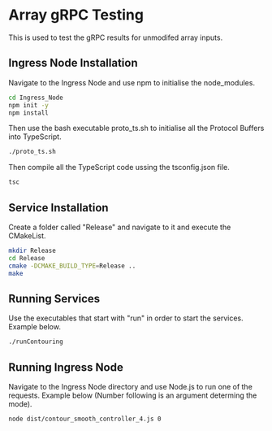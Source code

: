 # Array gRPC Testing

This is used to test the gRPC results for unmodifed array inputs.

## Ingress Node Installation

Navigate to the Ingress Node and use npm to initialise the node_modules.

```bash
cd Ingress_Node
npm init -y
npm install
```

Then use the bash executable proto_ts.sh to initialise all the Protocol Buffers into TypeScript.

```bash
./proto_ts.sh
```

Then compile all the TypeScript code ussing the tsconfig.json file.

```bash
tsc
```

## Service Installation

Create a folder called "Release" and navigate to it and execute the CMakeList.

```bash
mkdir Release
cd Release
cmake -DCMAKE_BUILD_TYPE=Release ..
make
```

## Running Services 

Use the executables that start with "run" in order to start the services. Example below.

```bash
./runContouring
```

## Running Ingress Node

Navigate to the Ingress Node directory and use Node.js to run one of the requests. Example below (Number following is an argument determing the mode).

```bash
node dist/contour_smooth_controller_4.js 0
```